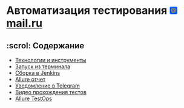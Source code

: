 # Автоматизация тестирования <a href="https://mail.ru" target="_blank"><img src="readme/images/mail.svg" width="20" height="20"> mail.ru</a>

## :scrol: Содержание
- [Технологии и инструменты]()
- [Запуск из терминала]()
- [Сборка в Jenkins]()
- [Allure отчет]()
- [Уведомление в Telegram]()
- [Видео прохождения тестов]()
- [Allure TestOps]()